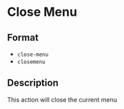 # Close Menu

## Format
* `close-menu`
* `closemenu`

## Description
This action will close the current menu